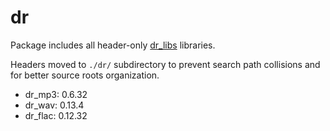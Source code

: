 # dr

Package includes all header-only [dr_libs](https://github.com/mackron/dr_libs) libraries.

Headers moved to `./dr/` subdirectory to prevent search path collisions and for better source roots organization.

- dr_mp3: 0.6.32
- dr_wav: 0.13.4
- dr_flac: 0.12.32
